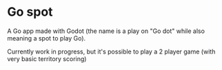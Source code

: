 # Go spot

A Go app made with Godot (the name is a play on "Go dot" while also meaning a spot to play Go).

Currently work in progress, but it's possible to play a 2 player game (with very basic territory scoring)
